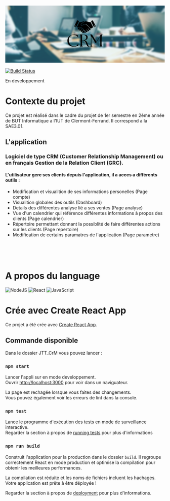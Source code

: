 ![Alt text](./Doc/Image1.png)

[![Build Status](https://codefirst.iut.uca.fr/api/badges/maxence.lanone/JTT_CrM/status.svg)](https://codefirst.iut.uca.fr/maxence.lanone/JTT_CrM)

En developpement

# Contexte du projet

Ce projet est réalisé dans le cadre du projet de 1er semestre en 2ème année de BUT Informatique a l'IUT de Clermont-Ferrand.
Il correspond a la SAE3.01.

## L'application

### Logiciel de type CRM (Customer Relationship Management) ou en français Gestion de la Relation Client (GRC).

#### L'utilisateur gere ses clients depuis l'application, il a acces a différents outils :

- Modification et visualition de ses informations personelles (Page compte)
- Visualition globales des outils (Dashboard)
- Details des différentes analyse lié a ses ventes (Page analyse)
- Vue d'un calendrier qui référence différentes informations à propos des clients (Page calendrier)
- Répertoire permettant donnant la possiblité de faire différentes actions sur les clients (Page repertoire)
- Modification de certains paramatres de l'application (Page parametre)

<br>
<br>
<br>

# A propos du language
![NodeJS](https://img.shields.io/badge/node.js-6DA55F?style=for-the-badge&logo=node.js&logoColor=white)
![React](https://img.shields.io/badge/react-%2320232a.svg?style=for-the-badge&logo=react&logoColor=%2361DAFB)
![JavaScript](https://img.shields.io/badge/javascript-%23323330.svg?style=for-the-badge&logo=javascript&logoColor=%23F7DF1E)
# Crée avec Create React App

Ce projet a été crée avec [Create React App](https://github.com/facebook/create-react-app).

## Commande disponible

Dans le dossier JTT_CrM vous pouvez lancer :

### `npm start`

Lancer l'appli sur en mode developpement.\
Ouvrir [http://localhost:3000](http://localhost:3000) pour voir dans un naviguateur.

La page est rechagée lorsque vous faites des changements.\
Vous pouvez également voir les erreurs de lint dans la console.

### `npm test`

Lance le programme d'exécution des tests en mode de surveillance interactive.\
Regarder la section à propos de [running tests](https://facebook.github.io/create-react-app/docs/running-tests) pour plus d'informations

### `npm run build`

Construit l'application pour la production dans le dossier `build`.
Il regroupe correctement React en mode production et optimise la compilation pour obtenir les meilleures performances.

La compilation est réduite et les noms de fichiers incluent les hachages.
Votre application est prête à être déployée !

Regarder la section à propos de [deployment](https://facebook.github.io/create-react-app/docs/deployment) pour plus d'informations.
